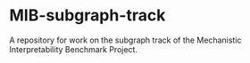 # MIB-subgraph-track

A repository for work on the subgraph track of the Mechanistic Interpretability Benchmark Project.
